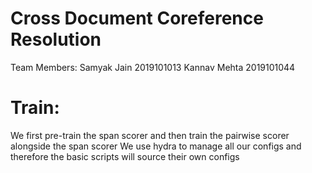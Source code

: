 # Cross Document Coreference Resolution

Team Members:
Samyak Jain 2019101013
Kannav Mehta 2019101044

# Train:
We first pre-train the span scorer and then train the pairwise scorer alongside the span scorer
We use hydra to manage all our configs and therefore the basic scripts will source their own configs




